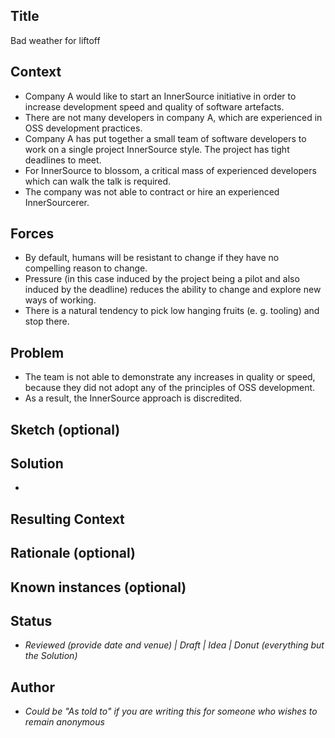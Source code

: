 ## Title

Bad weather for liftoff 

## Context

- Company A would like to start an InnerSource initiative in order to increase development speed and quality of software artefacts.
- There are not many developers in company A, which are experienced in OSS development practices. 
- Company A has put together a small team of software developers to work on a single project InnerSource style. The project has tight deadlines to meet.
- For InnerSource to blossom, a critical mass of experienced developers which can walk the talk is required.
- The company was not able to contract or hire an experienced InnerSourcerer.

## Forces

- By default, humans will be resistant to change if they have no compelling reason to change.
- Pressure (in this case induced by the project being a pilot and also induced by the deadline) reduces the ability to change and explore new ways of working.
- There is a natural tendency to pick low hanging fruits (e. g. tooling) and stop there.

## Problem

- The team is not able to demonstrate any increases in quality or speed, because they did not adopt any of the principles of OSS development.
- As a result, the InnerSource approach is discredited.

## Sketch (optional)

## Solution

- 

## Resulting Context

## Rationale (optional)

## Known instances (optional)

## Status
* *Reviewed (provide date and venue) | Draft | Idea | Donut (everything but the Solution)*

## Author
* *Could be "As told to" if you are writing this for someone who wishes to remain anonymous*